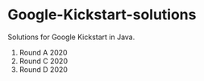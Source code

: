 # Google-Kickstart-solutions

Solutions for Google Kickstart in Java.

1. Round A 2020
2. Round C 2020
3. Round D 2020
